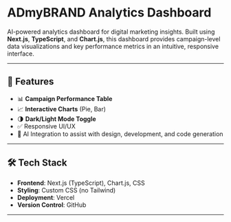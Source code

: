 # ADmyBRAND Analytics Dashboard

AI-powered analytics dashboard for digital marketing insights. Built using **Next.js**, **TypeScript**, and **Chart.js**, this dashboard provides campaign-level data visualizations and key performance metrics in an intuitive, responsive interface.

---

## 🚀 Features

- 📊 **Campaign Performance Table**
- 📈 **Interactive Charts** (Pie, Bar)
- 🌗 **Dark/Light Mode Toggle**
- ✅ Responsive UI/UX
- 🧠 AI Integration to assist with design, development, and code generation

---

## 🛠️ Tech Stack

- **Frontend**: Next.js (TypeScript), Chart.js, CSS
- **Styling**: Custom CSS (no Tailwind)
- **Deployment**: Vercel
- **Version Control**: GitHub

---
